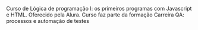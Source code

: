 Curso de Lógica de programação I: os primeiros programas com Javascript e HTML.
Oferecido pela Alura.
Curso faz parte da formação Carreira QA: processos e automação de testes